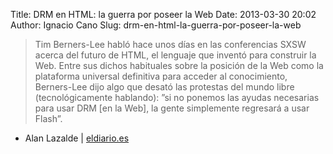 Title: DRM en HTML: la guerra por poseer la Web
Date: 2013-03-30 20:02
Author: Ignacio Cano
Slug: drm-en-html-la-guerra-por-poseer-la-web

> Tim Berners-Lee habló hace unos días en las conferencias SXSW acerca
> del futuro de HTML, el lenguaje que inventó para construir la Web.
> Entre sus dichos habituales sobre la posición de la Web como la
> plataforma universal definitiva para acceder al conocimiento,
> Berners-Lee dijo algo que desató las protestas del mundo libre
> (tecnológicamente hablando): ”si no ponemos las ayudas necesarias para
> usar DRM [en la Web], la gente simplemente regresará a usar Flash”.

- Alan Lazalde | [eldiario.es][]

  [eldiario.es]: http://www.eldiario.es/turing/HTML-Web-DRM-HTML5_0_114788596.html
    "DRM en HTML: la guerra por poseer la Web"
